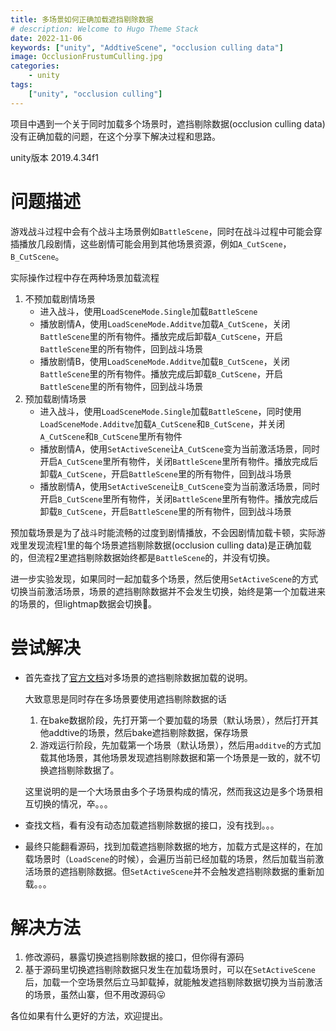 ```yaml
---
title: 多场景如何正确加载遮挡剔除数据
# description: Welcome to Hugo Theme Stack
date: 2022-11-06
keywords: ["unity", "AddtiveScene", "occlusion culling data"]
image: OcclusionFrustumCulling.jpg
categories:
    - unity
tags:
    ["unity", "occlusion culling"]
---
```


项目中遇到一个关于同时加载多个场景时，遮挡剔除数据(occlusion culling data)没有正确加载的问题，在这个分享下解决过程和思路。

unity版本 2019.4.34f1

# 问题描述  
游戏战斗过程中会有个战斗主场景例如``BattleScene``，同时在战斗过程中可能会穿插播放几段剧情，这些剧情可能会用到其他场景资源，例如``A_CutScene``，``B_CutScene``。

实际操作过程中存在两种场景加载流程
1. 不预加载剧情场景
    - 进入战斗，使用``LoadSceneMode.Single``加载``BattleScene``
    - 播放剧情A，使用``LoadSceneMode.Additve``加载``A_CutScene``，关闭``BattleScene``里的所有物件。播放完成后卸载``A_CutScene``，开启``BattleScene``里的所有物件，回到战斗场景
    - 播放剧情B，使用``LoadSceneMode.Additve``加载``B_CutScene``，关闭``BattleScene``里的所有物件。播放完成后卸载``B_CutScene``，开启``BattleScene``里的所有物件，回到战斗场景
2. 预加载剧情场景
    - 进入战斗，使用``LoadSceneMode.Single``加载``BattleScene``，同时使用``LoadSceneMode.Additve``加载``A_CutScene``和``B_CutScene``，并关闭``A_CutScene``和``B_CutScene``里所有物件
    - 播放剧情A，使用``SetActiveScene``让``A_CutScene``变为当前激活场景，同时开启``A_CutScene``里所有物件，关闭``BattleScene``里所有物件。播放完成后卸载``A_CutScene``，开启``BattleScene``里的所有物件，回到战斗场景
    - 播放剧情A，使用``SetActiveScene``让``B_CutScene``变为当前激活场景，同时开启``B_CutScene``里所有物件，关闭``BattleScene``里所有物件。播放完成后卸载``B_CutScene``，开启``BattleScene``里的所有物件，回到战斗场景

预加载场景是为了战斗时能流畅的过度到剧情播放，不会因剧情加载卡顿，实际游戏里发现流程1里的每个场景遮挡剔除数据(occlusion culling data)是正确加载的，但流程2里遮挡剔除数据始终都是``BattleScene``的，并没有切换。

进一步实验发现，如果同时一起加载多个场景，然后使用``SetActiveScene``的方式切换当前激活场景，场景的遮挡剔除数据并不会发生切换，始终是第一个加载进来的场景的，但lightmap数据会切换🤪。

# 尝试解决
- 首先查找了[官方文档](https://docs.unity3d.com/Manual/occlusion-culling-scene-loading.html)对多场景的遮挡剔除数据加载的说明。

    大致意思是同时存在多场景要使用遮挡剔除数据的话
    1. 在bake数据阶段，先打开第一个要加载的场景（默认场景），然后打开其他addtive的场景，然后bake遮挡剔除数据，保存场景
    2. 游戏运行阶段，先加载第一个场景（默认场景），然后用``additve``的方式加载其他场景，其他场景发现遮挡剔除数据和第一个场景是一致的，就不切换遮挡剔除数据了。

    这里说明的是一个大场景由多个子场景构成的情况，然而我这边是多个场景相互切换的情况，卒。。。

- 查找文档，看有没有动态加载遮挡剔除数据的接口，没有找到。。。

- 最终只能翻看源码，找到加载遮挡剔除数据的地方，加载方式是这样的，在加载场景时（``LoadScene``的时候），会遍历当前已经加载的场景，然后加载当前激活场景的遮挡剔除数据。但``SetActiveScene``并不会触发遮挡剔除数据的重新加载。。。

# 解决方法

1. 修改源码，暴露切换遮挡剔除数据的接口，但你得有源码
2. 基于源码里切换遮挡剔除数据只发生在加载场景时，可以在``SetActiveScene``后，加载一个空场景然后立马卸载掉，就能触发遮挡剔除数据切换为当前激活的场景，虽然山寨，但不用改源码😛

各位如果有什么更好的方法，欢迎提出。
